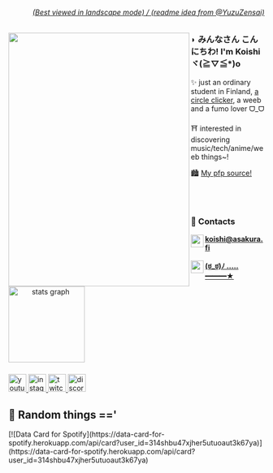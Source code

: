 <body>
  <div>
    <div>
      <h6 align="right"><a href="https://github.com/YuzuZensai"> (Best viewed in landscape mode) / (readme idea from @YuzuZensai) </a></h6>
      <img align="left" width="356" height="500" src="https://r2.e-z.host/e0431dc3-12da-4bbd-8491-f82d2b71ae13/63m1lbq1.png"/>
      <h3>◗   みんなさん こんにちわ! I'm Koishi ヾ(≧▽≦*)o</h3>
      <p>✨  just an ordinary student in Finland, <a href="https://osu.ppy.sh/users/18550322">a circle clicker</a>, a weeb and a fumo lover ᗜ_ᗜ</p>
      <p>⛩️ interested in discovering music/tech/anime/weeb things~!</p>
      <p>🏙️ <a href="https://x.com/Kokocir/status/1974777088772321479" target="_blank">My pfp source!</a></p>
    </div>
    <br/><br/>
    <div>
     <h3>💌 Contacts</h3>
      <a href="mailto:koishi@asakura.fi" >
        <img align="left" width="25" height="25" src="https://www.svgrepo.com/show/396510/fog.svg"/>
       <b>koishi@asakura.fi</b>
      </a><br/><br/>
      <a href="https://e-z.bio/koishi">
        <img align="left" width="25" height="25" src="https://www.svgrepo.com/show/397584/night-with-stars.svg"/>
       <b>(ಠ_ಠ)ﾉ ‥…━━━★</b>
      </a>
    </div>
  </div>

<div align="center">
  <img align="left" src="https://lanyard.kyrie25.dev/api/681790377329426442" height="150" alt="stats graph"  />
<!--  <img height="150" src="https://r2.e-z.host/e0431dc3-12da-4bbd-8491-f82d2b71ae13/5ywyezig.gif"  />-->
<!--  <img src="https://osu-sig.vercel.app/card?user=Kokytos&mode=std&lang=en&animation=true&hue=200&skills=true" height="200" alt="languages graph"  />-->
</div>

###

<br clear="both">

<!--[![Data Card for Spotify](https://data-card-for-spotify.herokuapp.com/api/card?user_id=314shbu47xjher5utuoaut3k67ya)](https://data-card-for-spotify.herokuapp.com/api/card?user_id=314shbu47xjher5utuoaut3k67ya)
<a href="https://x.com/Kokocir/status/1974777088772321479" target="_blank">pfp source</a>-->
###

###
<div align="left">
  <a href="https://youtube.com/@O人O" target="_blank">
    <img src="https://img.shields.io/static/v1?message=Youtube&logo=youtube&label=&color=FF0000&logoColor=white&labelColor=&style=for-the-badge" height="35" alt="youtube logo"  />
  </a>
  <a href="https://instagram.com/overcomplexification" target="_blank">
    <img src="https://img.shields.io/static/v1?message=Instagram&logo=instagram&label=&color=E4405F&logoColor=white&labelColor=&style=for-the-badge" height="35" alt="instagram logo"  />
  </a>
  <a href="https://twitch.tv/sixtymp" target="_blank">
    <img src="https://img.shields.io/static/v1?message=Twitch&logo=twitch&label=&color=9146FF&logoColor=white&labelColor=&style=for-the-badge" height="35" alt="twitch logo"  />
  </a>
  <a href="https://discord.com" target="_blank">
    <img src="https://img.shields.io/static/v1?message=Discord&logo=discord&label=&color=7289DA&logoColor=white&labelColor=&style=for-the-badge" height="35" alt="discord logo"  />
  </a>
</div>



  <div>
    <h2>🌌 Random things =='</h2>
    [![Data Card for Spotify](https://data-card-for-spotify.herokuapp.com/api/card?user_id=314shbu47xjher5utuoaut3k67ya)](https://data-card-for-spotify.herokuapp.com/api/card?user_id=314shbu47xjher5utuoaut3k67ya)
  </div>
</body>

<!--
**intelstellar/intelstellar** is a ✨ _special_ ✨ repository because its `README.md` (this file) appears on your GitHub profile.

Here are some ideas to get you started:

- 🔭 I’m currently working on ...
- 🌱 I’m currently learning ...
- 👯 I’m looking to collaborate on ...
- 🤔 I’m looking for help with ...
- 💬 Ask me about ...
- 📫 How to reach me: ...
- 😄 Pronouns: ...
- ⚡ Fun fact: ...
-->
